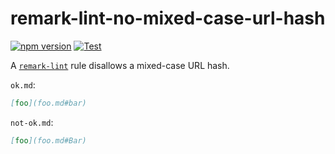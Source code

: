 # remark-lint-no-mixed-case-url-hash

[![npm version](https://img.shields.io/npm/v/remark-lint-no-mixed-case-url-hash.svg)](https://www.npmjs.com/package/remark-lint-no-mixed-case-url-hash)
[![Test](https://github.com/ybiquitous/remark-lint-no-mixed-case-url-hash/actions/workflows/test.yml/badge.svg)](https://github.com/ybiquitous/remark-lint-no-mixed-case-url-hash/actions/workflows/test.yml)

A [`remark-lint`](https://github.com/remarkjs/remark-lint) rule disallows a mixed-case URL hash.

`ok.md`:

```markdown
[foo](foo.md#bar)
```

`not-ok.md`:

```markdown
[foo](foo.md#Bar)
```
